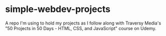 # simple-webdev-projects
A repo I'm using to hold my projects as I follow along with Traversy Media's "50 Projects in 50 Days - HTML, CSS, and JavaScript" course on Udemy.

